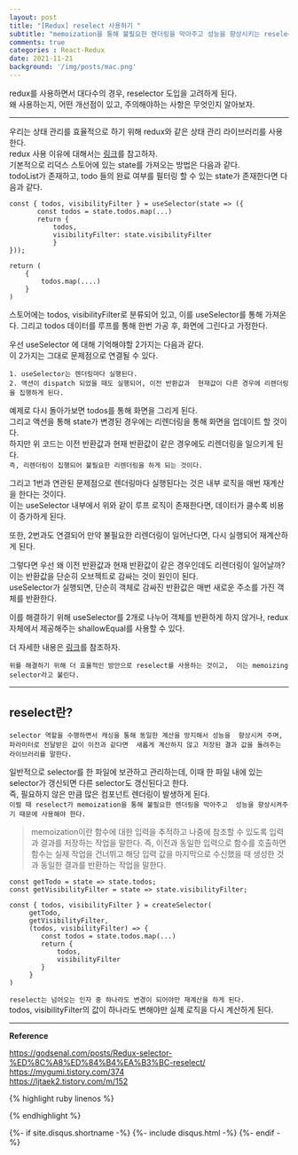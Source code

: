 ```yaml
---
layout: post
title: "[Redux] reselect 사용하기 "        
subtitle: "memoization을 통해 불필요한 렌더링을 막아주고 성능을 향상시키는 reselector"       
comments: true
categories : React-Redux
date: 2021-11-21
background: '/img/posts/mac.png'
---
```


redux를 사용하면서 대다수의 경우, reselector 도입을 고려하게 된다.   
왜 사용하는지, 어떤 개선점이 있고, 주의해야하는 사항은 무엇인지 
알아보자.   

- - - 


우리는 상태 관리를 효율적으로 하기 위해 redux와 같은 상태 관리 
라이브러리를 사용한다.   
redux 사용 이유에 대해서는 [링크](https://wonyong-jang.github.io/react-redux/2021/10/21/React-Redux.html)를 
참고하자.   
기본적으로 리덕스 스토어에 있는 state를 가져오는 방법은 
다음과 같다.    
todoList가 존재하고, todo 들의 완료 여부를 필터링 할 수 있는 state가 
존재한다면 다음과 같다.     

```react
const { todos, visibilityFilter } = useSelector(state => ({ 
       const todos = state.todos.map(...) 
       return { 
           todos, 
           visibilityFilter: state.visibilityFilter 
           } 
})); 

return ( 
    { 
        todos.map(....) 
    } 
)
```

스토어에는 todos, visibilityFilter로 분류되어 있고, 이를 useSelector를 통해 
가져온다. 그리고 todos 데이터를 루프를 통해 한번 가공 후, 화면에 
그린다고 가정한다.   

우선 useSelector 에 대해 기억해야할 2가지는 다음과 같다.   
이 2가지는 그대로 문제점으로 연결될 수 있다.   

`1. useSelector는 렌더링마다 실행된다.`   
`2. 액션이 dispatch 되었을 때도 실행되어, 이전 반환값과 
현재값이 다른 경우에 리렌더링을 집행하게 된다.`   

예제로 다시 돌아가보면 todos를 통해 화면을 그리게 된다.   
그리고 액션을 통해 state가 변경된 경우에는 리렌더링을 통해 
화면을 업데이트 할 것이다.   
하지만 위 코드는 이전 반환값과 현재 반환값이 같은 경우에도 
리렌더링을 일으키게 된다.   
`즉, 리렌더링이 집행되어 불필요한 리렌더링을 하게 되는 것이다.`   

그리고 1번과 연관된 문제점으로 렌더링마다 실행된다는 것은 
내부 로직을 매번 재계산을 한다는 것이다.   
이는 useSelector 내부에서 위와 같이 루프 로직이 존재한다면, 데이터가 
클수록 비용이 증가하게 된다.   

또한, 2번과도 연결되어 만약 불필요한 리렌더링이 일어난다면, 다시 
실행되어 재계산하게 된다.   

그렇다면 우선 왜 이전 반환값과 현재 반환값이 같은 경우인데도 
리렌더링이 일어날까?   
이는 반환값을 단순히 오브젝트로 감싸는 것이 원인이 된다.  
useSelector가 실행되면, 단순히 객체로 감싸진 반환값은 매번 
새로운 주소를 가진 객체를 반환한다.      

이를 해결하기 위해 useSelector를 2개로 나누어 객체를 반환하게 하지 않거나, 
redux 자체에서 제공해주는 shallowEqual를 사용할 수 있다.  

더 자세한 내용은 [링크](https://wonyong-jang.github.io/react-redux/2021/10/24/React-Redux-useSelector-connect.html)를 
참조하자.   

`위를 해결하기 위해 더 효율적인 방안으로 reselect를 사용하는 것이고, 
    이는 memoizing selector라고 불린다.`       


- - - 

## reselect란?   

`selector 역할을 수행하면서 캐싱을 통해 동일한 계산을 방지해서 성능을 
향상시켜 주며, 파라미터로 전달받은 값이 이전과 같다면 
새롭게 계산하지 않고 저장된 결과 값을 돌려주는 라이브러리를 말한다.`   

일반적으로 selector를 한 파일에 보관하고 관리하는데, 이때 한 파일 내에 있는 
selector가 갱신되면 다른 selector도 갱신된다고 한다.  
즉, 필요하지 않은 만큼 많은 컴포넌트 렌더링이 발생하게 된다.   
`이럴 때 reselect가 memoization을 통해 불필요한 렌더링을 막아주고 
성능을 향상시켜주기 때문에 사용해야 한다.`

> memoization이란 함수에 대한 입력을 추적하고 나중에 참조할 수 있도록 
입력과 결과를 저장하는 작업을 말한다. 즉, 이전과 동일한 
입력으로 함수를 호출하면 함수는 실제 작업을 건너뛰고 해당 입력 값을 
마지막으로 수신했을 때 생성한 것과 동일한 결과를 
반환하는 작업을 말한다.     

```react
const getTodo = state => state.todos; 
const getVisibilityFilter = state => state.visibilityFilter;

const { todos, visibilityFilter } = createSelector(
     getTodo,
     getVisibilityFilter,
     (todos, visibilityFilter) => {
        const todos = state.todos.map(...)
        return {
            todos,
            visibilityFilter
        }
     }
)
```

`reselect는 넘어오는 인자 중 하나라도 변경이 되어야만 재계산을 하게 된다.`   
todos, visibilityFilter의 값이 하나라도 변해야만 실제 로직을 다시 
계산하게 된다.   


- - - 

**Reference**     

<https://godsenal.com/posts/Redux-selector-%ED%8C%A8%ED%84%B4%EA%B3%BC-reselect/>   
<https://mygumi.tistory.com/374>   
<https://ljtaek2.tistory.com/m/152>      


{% highlight ruby linenos %}

{% endhighlight %}


{%- if site.disqus.shortname -%}
    {%- include disqus.html -%}
{%- endif -%}

